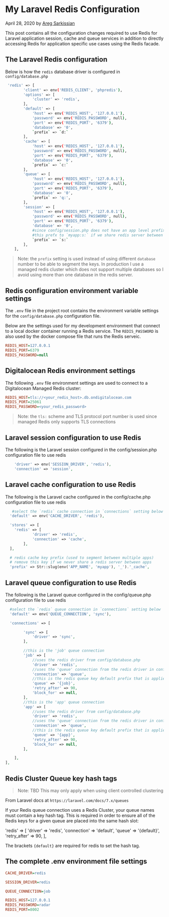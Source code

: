 # My Laravel Redis Configuration

April 28, 2020 by [Areg Sarkissian](https://aregsar.com/about)

This post contains all the configuration changes required to use Redis for Laravel application session, cache and queue services in addition to directly accessing Redis for application specific use cases using the Redis facade.

## The Laravel Redis configuration

Below is how the `redis` database driver is configured in `config/database.php`

```bash
 'redis' => [
        'client' => env('REDIS_CLIENT', 'phpredis'),
        'options' => [
            'cluster' => 'redis',
        ],
        'default' => [
            'host' => env('REDIS_HOST', '127.0.0.1'),
            'password' => env('REDIS_PASSWORD', null),
            'port' => env('REDIS_PORT', '6379'),
            'database' => '0',
            `prefix` => `d:`
        ],
        'cache' => [
            'host' => env('REDIS_HOST', '127.0.0.1'),
            'password' => env('REDIS_PASSWORD', null),
            'port' => env('REDIS_PORT', '6379'),
            'database' => '0',
            `prefix` => `c:`
        ],
        'queue' => [
            'host' => env('REDIS_HOST', '127.0.0.1'),
            'password' => env('REDIS_PASSWORD', null),
            'port' => env('REDIS_PORT', '6379'),
            'database' => '0',
            `prefix` => 'q:',
        ],
        'session' => [
            'host' => env('REDIS_HOST', '127.0.0.1'),
            'password' => env('REDIS_PASSWORD', null),
            'port' => env('REDIS_PORT', '6379'),
            'database' => '0',
            #since config/session.php does not have an app level prefix we can change
            #this prefx to `myapp:s:` if we share redis server between apps
            `prefix` => `s:`
        ],
    ],
```

> Note: the `prefix` setting is used instead of using different `database` number to be able to segment the keys. In production I use a managed redis cluster which does not support multiple databases so I avoid using more than one database in the redis server.

## Redis configuration environment variable settings 

The `.env` file in the project root contains the environment variable settings for the `config/database.php` configuration file.

Below are the settings used for my development environment that connect to a local docker container running a Redis service. The `REDIS_PASSWORD` is also used by the docker compose file that runs the Redis serveic.

```ini
REDIS_HOST=127.0.0.1
REDIS_PORT=6379
REDIS_PASSWORD=null
```

## Digitalocean Redis environment settings

The following `.env` file environment settings are used to connect to a Digitalocean Managed Redis cluster:

```ini
REDIS_HOST=tls://<your_redis_host>.db.ondigitalocean.com
REDIS_PORT=25061
REDIS_PASSWORD=<your_redis_password>
```

> Note: the `tls:` scheme and TLS protocol port number is used since managed Redis only supports TLS connections

## Laravel session configuration to use Redis

The following is the Laravel session configured in the config/session.php configuration file to use redis

```php
    'driver' => env('SESSION_DRIVER', 'redis'),
    'connection' => 'session',
```

## Laravel cache configuration to use Redis

The following is the Laravel cache configured in the config/cache.php configuration file to use redis

```php
   #select the `redis` cache connection in `connections` setting below
  'default' => env('CACHE_DRIVER', 'redis'),

  'stores' => [
    'redis' => [
            'driver' => 'redis',
            'connection' => 'cache',
        ],
  ],

  # redis cache key prefix (used to segment between multiple apps)
  # remove this key if we never share a redis server between apps
  'prefix' => Str::slug(env('APP_NAME', 'myapp'), '_').'_cache',
```

## Laravel queue configuration to use Redis

The following is the Laravel queue configured in the config/queue.php configuration file to use redis

```php
  #select the `redis` queue connection in `connections` setting below
  'default' => env('QUEUE_CONNECTION', 'sync'),

  'connections' => [

        'sync' => [
            'driver' => 'sync',
        ],

        //this is the 'job' queue connection
        'job' => [
            //uses the redis driver from config/database.php
            'driver' => 'redis',
            //uses the 'queue' connection from the redis driver in config/database.php
            'connection' => 'queue',
            //this is the redis queue key default prefix that is applied when using this 'job' connection. It can be overriden by explicitly passing the queue name.
            'queue' => '{job}',
            'retry_after' => 90,
            'block_for' => null,
        ],
        //this is the 'app' queue connection
        'app' => [
            //uses the redis driver from config/database.php
            'driver' => 'redis',
            //uses the 'queue' connection from the redis driver in config/database.php
            'connection' => 'queue',
            //this is the redis queue key default prefix that is applied when using this 'app' connection.It can be overriden by explicitly passing the queue name.
            'queue' => '{app}',
            'retry_after' => 90,
            'block_for' => null,
        ],

    ],
],
```

## Redis Cluster Queue key hash tags

> Note: TBD This may only apply when using client controlled clustering

From Laravel docs at `https://laravel.com/docs/7.x/queues`

If your Redis queue connection uses a Redis Cluster, your queue names must contain a key hash tag. This is required in order to ensure all of the Redis keys for a given queue are placed into the same hash slot:

'redis' => [
    'driver' => 'redis',
    'connection' => 'default',
    'queue' => '{default}',
    'retry_after' => 90,
],

The brackets `{default}` are required for redis to set the hash tag.

## The complete .env environment file settings

```ini
CACHE_DRIVER=redis

SESSION_DRIVER=redis

QUEUE_CONNECTION=job

REDIS_HOST=127.0.0.1
REDIS_PASSWORD=radar
REDIS_PORT=8002
```
